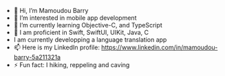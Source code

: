 - 👋 Hi, I’m Mamoudou Barry
- 👀 I’m interested in mobile app development
- 🌱 I’m currently learning Objective-C, and TypeScript
- 💞️ I am proficient in Swift, SwiftUI, UIKit, Java, C
- I am currently developping a language translation app
- 📫 Here is my LinkedIn profile: https://www.linkedin.com/in/mamoudou-barry-5a211321a
- ⚡ Fun fact: I hiking, reppeling and caving 

<!---
mamoudou94/mamoudou94 is a ✨ special ✨ repository because its `README.md` (this file) appears on your GitHub profile.
You can click the Preview link to take a look at your changes.
--->
